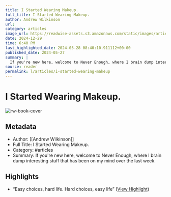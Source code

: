 ```yaml
---
title: I Started Wearing Makeup.
full_title: I Started Wearing Makeup.
author: Andrew Wilkinson
url: 
category: articles
image_url: https://readwise-assets.s3.amazonaws.com/static/images/article3.5c705a01b476.png
date: 2024-12-29
time: 6:40 PM
last_highlighted_date: 2024-05-28 08:40:10.911112+00:00
published_date: 2024-05-27
summary: |
  If you're new here, welcome to Never Enough, where I brain dump interesting stuff that has been on my mind over the last week.
source: reader
permalink: l/articles/i-started-wearing-makeup
---
```

# I Started Wearing Makeup.

![rw-book-cover](https://readwise-assets.s3.amazonaws.com/static/images/article3.5c705a01b476.png)

## Metadata
- Author: [[Andrew Wilkinson]]
- Full Title: I Started Wearing Makeup.
- Category: #articles
- Summary: If you're new here, welcome to Never Enough, where I brain dump interesting stuff that has been on my mind over the last week.

## Highlights
- “Easy choices, hard life. Hard choices, easy life” ([View Highlight](https://read.readwise.io/read/01hyz5pr04rmbnq6fqa4w2s4f8))


